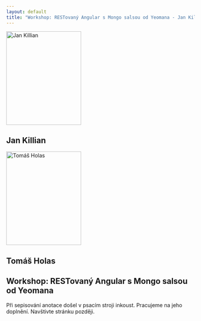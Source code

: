 ```yaml
---
layout: default
title: "Workshop: RESTovaný Angular s Mongo salsou od Yeomana - Jan Killian, Tomáš Holas"
---
```


<section id="speakers" class="row speakers-detail">
  <div class="speaker lab span3 nohover">
    <a href="https://plus.google.com/106285225234349311942/posts">
      <img src="/data/imgs/recnici/jan-killian.jpg" width="200" height="250" alt="Jan Killian">
    </a>
    <div class="info">
      <h2>Jan Killian</h2>
    </div>
  </div>
  <div class="speaker lab span3 nohover">
    <a href="https://plus.google.com/111424308047237550131/posts">
      <img src="/data/imgs/recnici/tomas-holas.jpg" width="200" height="250" alt="Tomáš Holas">
    </a>
    <div class="info">
      <h2>Tomáš Holas</h2>
    </div>
  </div>
  <div class="span6 talk-info">
    <h1>Workshop: RESTovaný Angular s Mongo salsou od Yeomana</h1>
    <p>Při sepisování anotace došel v psacím stroji inkoust. Pracujeme na jeho doplnění. Navštivte stránku později.</p>
  </div>
</section>